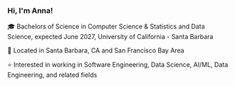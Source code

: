 ### Hi, I'm Anna!

🎓 Bachelors of Science in Computer Science & Statistics and Data Science, expected June 2027, University of California - Santa Barbara

📌 Located in Santa Barbara, CA and San Francisco Bay Area

⭐️ Interested in working in Software Engineering, Data Science, AI/ML, Data Engineering, and related fields
